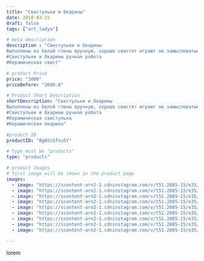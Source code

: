 ```yaml
---
title: "Свистульки и Окарины"
date: 2018-03-15
draft: false
tags: ["art_ladya"]

# meta description
description : "Свистульки и Окарины
Выполнены из белой глины вручную, хорошо свистят играют не замысловатые мелодии.
#Свистульки и Окарины ручная работа
#Керамическая свист"

# product Price
price: "3000"
priceBefore: "3600.0"

# Product Short Description
shortDescription: "Свистульки и Окарины
Выполнены из белой глины вручную, хорошо свистят играют не замысловатые мелодии.
#Свистульки и Окарины ручная работа
#Керамическая свистулька
#Керамическая окарина"

#product ID
productID: "BgW2cbTnu5Y"

# type must be "products"
type: "products"

# product Images
# first image will be shown in the product page
images:
  - image: "https://scontent-arn2-2.cdninstagram.com/v/t51.2885-15/e35/40493603_459458911216916_6518140250714275840_n.jpg?se=8&tp=1&_nc_ht=scontent-arn2-2.cdninstagram.com&_nc_cat=108&_nc_ohc=yK_4PVweJE0AX83vQA-&oh=33e1fb8d0cedc1e7f05a7ea3b80a57b3&oe=606987B0&ig_cache_key=MTczNTgxMzk5OTU4Njk2MjM3NA%3D%3D.2"
  - image: "https://scontent-arn2-1.cdninstagram.com/v/t51.2885-15/e35/40880215_326084617960391_8263531418399801344_n.jpg?se=7&tp=1&_nc_ht=scontent-arn2-1.cdninstagram.com&_nc_cat=111&_nc_ohc=aQHdSPB22A4AX9wdLpO&oh=759562c1f6a57f1cffbf2b4e583f6b0b&oe=6069B053&ig_cache_key=MTczNTgxNDAxMTIwNDk3NDA4NA%3D%3D.2"
  - image: "https://scontent-arn2-1.cdninstagram.com/v/t51.2885-15/e35/40583253_902747509912398_4877144151558193152_n.jpg?se=8&tp=1&_nc_ht=scontent-arn2-1.cdninstagram.com&_nc_cat=106&_nc_ohc=VtZ0nIcWV0wAX8Htg_z&oh=c9113d9997f22f678dfe10941317c181&oe=606C9EA4&ig_cache_key=MTczNTgxNDAyMzA5MTYwOTU2MA%3D%3D.2"
  - image: "https://scontent-arn2-1.cdninstagram.com/v/t51.2885-15/e35/40585902_261413724703670_4510918771333922816_n.jpg?se=8&tp=1&_nc_ht=scontent-arn2-1.cdninstagram.com&_nc_cat=102&_nc_ohc=AJ0m3-hanqYAX-drz9o&oh=97b091f5ef2d143d17fe335442f55c36&oe=606A35F0&ig_cache_key=MTczNTgxNDAzNDA5NzY3NjAzNQ%3D%3D.2"
  - image: "https://scontent-arn2-1.cdninstagram.com/v/t51.2885-15/e35/40354335_1915491495140956_2074489613652590592_n.jpg?se=8&tp=1&_nc_ht=scontent-arn2-1.cdninstagram.com&_nc_cat=104&_nc_ohc=uh6eGIADP_kAX_FCItI&oh=103b9012f9077410cf13a385f01c0c40&oe=606CA6B2&ig_cache_key=MTczNTgxNDA0NTk5MjcwOTgyNQ%3D%3D.2"
  - image: "https://scontent-arn2-1.cdninstagram.com/v/t51.2885-15/e35/40083445_328555904556808_3079623703080730624_n.jpg?se=8&tp=1&_nc_ht=scontent-arn2-1.cdninstagram.com&_nc_cat=104&_nc_ohc=iOdFO5vFgh4AX9SoBgs&oh=03513c1a7101c800e9e9a162ef32c44b&oe=606D299F&ig_cache_key=MTczNTgxNDA1NjQ1MzMwMTM0NQ%3D%3D.2"
  - image: "https://scontent-arn2-1.cdninstagram.com/v/t51.2885-15/e35/40051147_2001658013459653_5494013416471265280_n.jpg?se=8&tp=1&_nc_ht=scontent-arn2-1.cdninstagram.com&_nc_cat=101&_nc_ohc=eV-0ummKC8kAX9XCkOO&oh=2db9b5f7a53a159cdc36f3c2dd46f437&oe=606BF44D&ig_cache_key=MTczNTgxNDA2ODkyNzA4MDY3MQ%3D%3D.2"
  - image: "https://scontent-arn2-1.cdninstagram.com/v/t51.2885-15/e35/37539210_222844091920233_1728866701920960512_n.jpg?se=8&tp=1&_nc_ht=scontent-arn2-1.cdninstagram.com&_nc_cat=109&_nc_ohc=UHb3PbHBs5gAX-tDolq&oh=8dee1384129aae15352f39aca47e63c1&oe=606AAC20&ig_cache_key=MTczNTgxNDA4MjQ3NDcwNzkzNQ%3D%3D.2"
  - image: "https://scontent-arn2-1.cdninstagram.com/v/t51.2885-15/e35/40005034_221545118716204_9062138174288953344_n.jpg?se=8&tp=1&_nc_ht=scontent-arn2-1.cdninstagram.com&_nc_cat=104&_nc_ohc=rjQxCvCH6FoAX9i-_4u&oh=e5cca59073a135df7ce47f612457a8fd&oe=606D56EB&ig_cache_key=MTczNTgxNDA5NDUyMDgzNDAzOQ%3D%3D.2"

---
```

lorem
